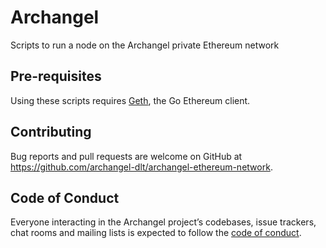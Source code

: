# Archangel

Scripts to run a node on the Archangel private Ethereum network

## Pre-requisites

Using these scripts requires [Geth](https://ethereum.github.io/go-ethereum/install/), the Go Ethereum client.

## Contributing

Bug reports and pull requests are welcome on GitHub at https://github.com/archangel-dlt/archangel-ethereum-network.

## Code of Conduct

Everyone interacting in the Archangel project’s codebases, issue trackers, chat rooms and mailing lists is expected to follow the [code of conduct](https://github.com/archangel-dlt/archangel-ethereum-network/blob/master/CODE_OF_CONDUCT.md).
